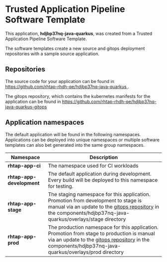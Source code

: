 # Trusted Application Pipeline Software Template

This application, **hdjbp37nq-java-quarkus**, was created from a Trusted Application Pipeline Software Template.

The software templates create a new source and gitops deployment repositories with a sample source application. 

## Repositories

The source code for your application can be found in [https://github.com/rhtap-rhdh-qe/hdjbp37nq-java-quarkus ](https://github.com/rhtap-rhdh-qe/hdjbp37nq-java-quarkus ).
 
The gitops repository, which contains the kubernetes manifests for the application can be found in 
[https://github.com/rhtap-rhdh-qe/hdjbp37nq-java-quarkus-gitops ](https://github.com/rhtap-rhdh-qe/hdjbp37nq-java-quarkus-gitops ) 

## Application namespaces 

The default application will be found in the following namespaces. Applications can be deployed into unique namespaces or multiple software templates can also bet generated into the same group namespaces.  

|  Namespace   |  Description   |  
| -------- | -------- |
| **rhtap-app-ci** | The namespace used for CI workloads |
| **rhtap-app-development** | The default application during development. Every build will be deployed to this namespace for testing. |
| **rhtap-app-stage** | The staging namespace for this application. Promotion from development to stage is manual via an update to the [gitops repository](https://github.com/rhtap-rhdh-qe/hdjbp37nq-java-quarkus-gitops ) in the components/hdjbp37nq-java-quarkus/overlays/stage directory |
| **rhtap-app-prod** | The production namespace for this application. Promotion from stage to production is manual via an update to the [gitops repository](https://github.com/rhtap-rhdh-qe/hdjbp37nq-java-quarkus-gitops ) in the components/hdjbp37nq-java-quarkus/overlays/prod directory |